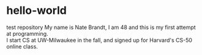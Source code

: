 # hello-world
test repository
My name is Nate Brandt, I am 48 and this is my first attempt at programming.  
I start CS at UW-Milwaukee in the fall, and signed up for Harvard's CS-50 online class.
